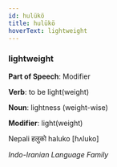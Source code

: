 ```yaml
---
id: hulükö
title: hulükö
hoverText: lightweight
---
```


### lightweight

**Part of Speech**: Modifier

**Verb**: to be light(weight)

**Noun**: lightness (weight-wise)

**Modifier**: light(weight)

Nepali हलुको haluko [ɦʌluko]

*Indo-Iranian Language Family*